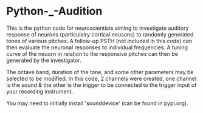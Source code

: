 # Python-_-Audition

This is the python code for neuroscientists aiming to investigate auditory response of neurons (particulalry cortical neusons) to randomly generated tones of various pitches.
A follow-up PSTH (not included in this code) can then evaluate the neuronal responses to individual frequencies. A tuning curve of the neuorn in relation to the responsive pitches can then be generated by the investigator.

The octave band, duration of the tone, and some other parameters may be selected to be modified.
In this code, 2 channels were created, one channel is the sound & the other is the trigger to be connected to the trigger input of your recording instrument.

You may need to initially install 'sounddevice'  (can be found in pypi.org).
